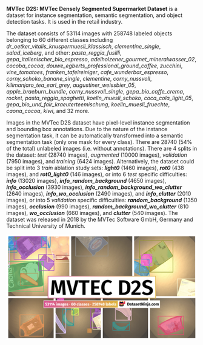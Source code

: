 **MVTec D2S: MVTec Densely Segmented Supermarket Dataset** is a dataset for instance segmentation, semantic segmentation, and object detection tasks. It is used in the retail industry. 

The dataset consists of 53114 images with 258748 labeled objects belonging to 60 different classes including *dr_oetker_vitalis_knuspermuesli_klassisch*, *clementine_single*, *salad_iceberg*, and other: *pasta_reggia_fusilli*, *gepa_italienischer_bio_espresso*, *adelholzener_gourmet_mineralwasser_02*, *cocoba_cocoa*, *douwe_egberts_professional_ground_coffee*, *zucchini*, *vine_tomatoes*, *franken_tafelreiniger*, *cafe_wunderbar_espresso*, *corny_schoko_banane_single*, *clementine*, *corny_nussvoll*, *kilimanjaro_tea_earl_grey*, *augustiner_weissbier_05*, *apple_braeburn_bundle*, *corny_nussvoll_single*, *gepa_bio_caffe_crema*, *rocket*, *pasta_reggia_spaghetti*, *koelln_muesli_schoko*, *coca_cola_light_05*, *gepa_bio_und_fair_kraeuterteemischung*, *koelln_muesli_fruechte*, *caona_cocoa*, *kiwi*, and 32 more.

Images in the MVTec D2S dataset have pixel-level instance segmentation and bounding box annotations. Due to the nature of the instance segmentation task, it can be automatically transformed into a semantic segmentation task (only one mask for every class). There are 28740 (54% of the total) unlabeled images (i.e. without annotations). There are 4 splits in the dataset: *test* (28740 images), *augmented* (10000 images), *validation* (7950 images), and *training* (6424 images). Alternatively, the dataset could be split into 3 *train* ablation study sets: ***light0*** (1460 images), ***rot0*** (438 images), and ***rot0_light0*** (146 images), or into 6 *test* specific difficulties: ***info*** (13020 images), ***info_random_background*** (4650 images), ***info_occlusion*** (3930 images), ***info_random_background_wo_clutter*** (2640 images), ***info_wo_occlusion*** (2490 images), and ***info_clutter*** (2010 images), or into 5 *validation* specific difficulties: ***random_background*** (1350 images), ***occlusion*** (990 images), ***random_background_wo_clutter*** (810 images), ***wo_occlusion*** (660 images), and ***clutter*** (540 images). The dataset was released in 2018 by the MVTec Software GmbH, Germany and Technical University of Munich.

<img src="https://github.com/dataset-ninja/mvtec-d2s/raw/main/visualizations/poster.png">
